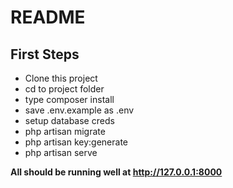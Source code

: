 # README

## First Steps

- Clone this project
- cd to project folder
- type composer install
- save .env.example as .env
- setup database creds
- php artisan migrate
- php artisan key:generate
- php artisan serve

**All should be running well at http://127.0.0.1:8000**
